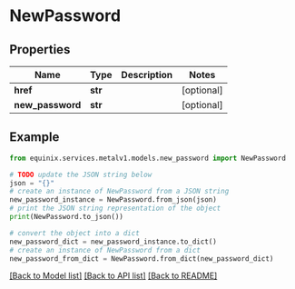 # NewPassword


## Properties

Name | Type | Description | Notes
------------ | ------------- | ------------- | -------------
**href** | **str** |  | [optional] 
**new_password** | **str** |  | [optional] 

## Example

```python
from equinix.services.metalv1.models.new_password import NewPassword

# TODO update the JSON string below
json = "{}"
# create an instance of NewPassword from a JSON string
new_password_instance = NewPassword.from_json(json)
# print the JSON string representation of the object
print(NewPassword.to_json())

# convert the object into a dict
new_password_dict = new_password_instance.to_dict()
# create an instance of NewPassword from a dict
new_password_from_dict = NewPassword.from_dict(new_password_dict)
```
[[Back to Model list]](../README.md#documentation-for-models) [[Back to API list]](../README.md#documentation-for-api-endpoints) [[Back to README]](../README.md)


